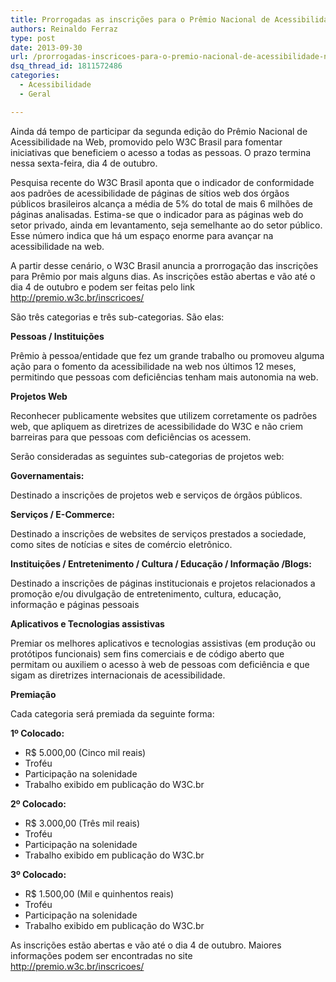 ```yaml
---
title: Prorrogadas as inscrições para o Prêmio Nacional de Acessibilidade na Web
authors: Reinaldo Ferraz
type: post
date: 2013-09-30
url: /prorrogadas-inscricoes-para-o-premio-nacional-de-acessibilidade-na-web/
dsq_thread_id: 1811572486
categories:
  - Acessibilidade
  - Geral

---
```

Ainda dá tempo de participar da segunda edição do Prêmio Nacional de Acessibilidade na Web, promovido pelo W3C Brasil para fomentar iniciativas que beneficiem o acesso a todas as pessoas. O prazo termina nessa sexta-feira, dia 4 de outubro.

Pesquisa recente do W3C Brasil aponta que o indicador de conformidade aos padrões de acessibilidade de páginas de sítios web dos órgãos públicos brasileiros alcança a média de 5% do total de mais 6 milhões de páginas analisadas. Estima-se que o indicador para as páginas web do setor privado, ainda em levantamento, seja semelhante ao do setor público. Esse número indica que há um espaço enorme para avançar na acessibilidade na web.

A partir desse cenário, o W3C Brasil anuncia a prorrogação das inscrições para Prêmio por mais alguns dias. As inscrições estão abertas e vão até o dia 4 de outubro e podem ser feitas pelo link <http://premio.w3c.br/inscricoes/>

São três categorias e três sub-categorias. São elas:

**Pessoas / Instituições**
  
Prêmio à pessoa/entidade que fez um grande trabalho ou promoveu alguma ação para o fomento da acessibilidade na web nos últimos 12 meses, permitindo que pessoas com deficiências tenham mais autonomia na web.

**Projetos Web**
  
Reconhecer publicamente websites que utilizem corretamente os padrões web, que apliquem as diretrizes de acessibilidade do W3C e não criem barreiras para que pessoas com deficiências os acessem.

Serão consideradas as seguintes sub-categorias de projetos web:

**Governamentais:**
  
Destinado a inscrições de projetos web e serviços de órgãos públicos.

**Serviços / E-Commerce:**
  
Destinado a inscrições de websites de serviços prestados a sociedade, como sites de notícias e sites de comércio eletrônico.

**Instituições / Entretenimento / Cultura / Educação / Informação /Blogs:**
  
Destinado a inscrições de páginas institucionais e projetos relacionados a promoção e/ou divulgação de entretenimento, cultura, educação, informação e páginas pessoais

**Aplicativos e Tecnologias assistivas**
  
Premiar os melhores aplicativos e tecnologias assistivas (em produção ou protótipos funcionais) sem fins comerciais e de código aberto que permitam ou auxiliem o acesso à web de pessoas com deficiência e que sigam as diretrizes internacionais de acessibilidade.

**Premiação**
  
Cada categoria será premiada da seguinte forma:

**1º Colocado:**

  * R$ 5.000,00 (Cinco mil reais)
  * Troféu
  * Participação na solenidade
  * Trabalho exibido em publicação do W3C.br

**2º Colocado:**

  * R$ 3.000,00 (Três mil reais)
  * Troféu
  * Participação na solenidade
  * Trabalho exibido em publicação do W3C.br

**3º Colocado:**

  * R$ 1.500,00 (Mil e quinhentos reais)
  * Troféu
  * Participação na solenidade
  * Trabalho exibido em publicação do W3C.br

As inscrições estão abertas e vão até o dia 4 de outubro. Maiores informações podem ser encontradas no site <http://premio.w3c.br/inscricoes/>